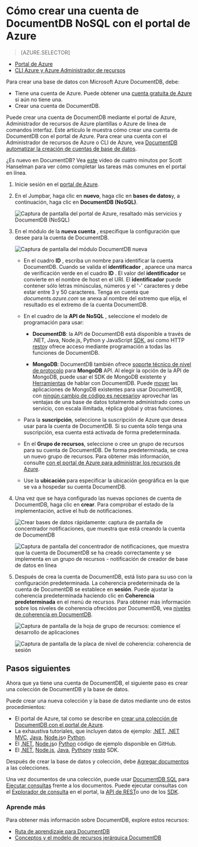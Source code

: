 <properties
    pageTitle="Cómo crear una cuenta de DocumentDB | Microsoft Azure"
    description="Crear una base de datos NoSQL con DocumentDB de Azure. Siga estas instrucciones para crear una cuenta de DocumentDB y comenzar a crear la base de datos de NoSQL impresionante de rápidas y escala global." 
    keywords="crear una base de datos"
    services="documentdb"
    documentationCenter=""
    authors="mimig1"
    manager="jhubbard"
    editor="monicar"/>

<tags
    ms.service="documentdb"
    ms.workload="data-services"
    ms.tgt_pltfrm="na"
    ms.devlang="na"
    ms.topic="get-started-article"
    ms.date="10/17/2016"
    ms.author="mimig"/>

# <a name="how-to-create-a-documentdb-nosql-account-using-the-azure-portal"></a>Cómo crear una cuenta de DocumentDB NoSQL con el portal de Azure

> [AZURE.SELECTOR]
- [Portal de Azure](documentdb-create-account.md)
- [CLI Azure y Azure Administrador de recursos](documentdb-automation-resource-manager-cli.md)

Para crear una base de datos con Microsoft Azure DocumentDB, debe:

- Tiene una cuenta de Azure. Puede obtener una [cuenta gratuita de Azure](https://azure.microsoft.com/free) si aún no tiene una. 
- Crear una cuenta de DocumentDB.  

Puede crear una cuenta de DocumentDB mediante el portal de Azure, Administrador de recursos de Azure plantillas o Azure de línea de comandos interfaz. Este artículo le muestra cómo crear una cuenta de DocumentDB con el portal de Azure. Para crear una cuenta con el Administrador de recursos de Azure o CLI de Azure, vea [DocumentDB automatizar la creación de cuentas de base de datos](documentdb-automation-resource-manager-cli.md).

¿Es nuevo en DocumentDB? Vea [este](https://azure.microsoft.com/documentation/videos/create-documentdb-on-azure/) vídeo de cuatro minutos por Scott Hanselman para ver cómo completar las tareas más comunes en el portal en línea.

1.  Inicie sesión en el [portal de Azure](https://portal.azure.com/).
2.  En el Jumpbar, haga clic en **nuevo**, haga clic en **bases de datos**y, a continuación, haga clic en **DocumentDB (NoSQL)**. 

    ![Captura de pantalla del portal de Azure, resaltado más servicios y DocumentDB (NoSQL)](./media/documentdb-create-account/create-nosql-db-databases-json-tutorial-1.png)  

3. En el módulo de la **nueva cuenta** , especifique la configuración que desee para la cuenta de DocumentDB.

    ![Captura de pantalla del módulo DocumentDB nueva](./media/documentdb-create-account/create-nosql-db-databases-json-tutorial-2.png)

    - En el cuadro **ID** , escriba un nombre para identificar la cuenta DocumentDB.  Cuando se valida el **identificador** , aparece una marca de verificación verde en el cuadro **ID** . El valor del **identificador** se convierte en el nombre de host en el URI. El **identificador** puede contener sólo letras minúsculas, números y el '-' caracteres y debe estar entre 3 y 50 caracteres. Tenga en cuenta que *documents.azure.com* se anexa al nombre del extremo que elija, el resultado es el extremo de la cuenta DocumentDB.

    - En el cuadro de la **API de NoSQL** , seleccione el modelo de programación para usar:
        - **DocumentDB**: la API de DocumentDB está disponible a través de .NET, Java, Node.js, Python y JavaScript [SDK](documentdb-sdk-dotnet.md), así como HTTP [resto](https://msdn.microsoft.com/library/azure/dn781481.aspx)y ofrece acceso mediante programación a todas las funciones de DocumentDB. 
       
        - **MongoDB**: DocumentDB también ofrece [soporte técnico de nivel de protocolo](documentdb-protocol-mongodb.md) para **MongoDB** API. Al elegir la opción de la API de MongoDB, puede usar el SDK de MongoDB existente y [Herramientas](documentdb-mongodb-mongochef.md) de hablar con DocumentDB. Puede [mover](documentdb-import-data.md) las aplicaciones de MongoDB existentes para usar DocumentDB, con [ningún cambio de código es necesario](documentdb-connect-mongodb-account.md)y aprovechar las ventajas de una base de datos totalmente administrado como un servicio, con escala ilimitada, réplica global y otras funciones.

    - Para la **suscripción**, seleccione la suscripción de Azure que desea usar para la cuenta de DocumentDB. Si su cuenta sólo tenga una suscripción, esa cuenta está activada de forma predeterminada.

    - En el **Grupo de recursos**, seleccione o cree un grupo de recursos para su cuenta de DocumentDB.  De forma predeterminada, se crea un nuevo grupo de recursos. Para obtener más información, consulte [con el portal de Azure para administrar los recursos de Azure](../articles/azure-portal/resource-group-portal.md).

    - Use la **ubicación** para especificar la ubicación geográfica en la que se va a hospedar su cuenta DocumentDB. 

4.  Una vez que se haya configurado las nuevas opciones de cuenta de DocumentDB, haga clic en **crear**. Para comprobar el estado de la implementación, active el hub de notificaciones.  

    ![Crear bases de datos rápidamente: captura de pantalla de concentrador notificaciones, que muestra que está creando la cuenta de DocumentDB](./media/documentdb-create-account/create-nosql-db-databases-json-tutorial-4.png)  

    ![Captura de pantalla del concentrador de notificaciones, que muestra que la cuenta de DocumentDB se ha creado correctamente y se implementa en un grupo de recursos - notificación de creador de base de datos en línea](./media/documentdb-create-account/create-nosql-db-databases-json-tutorial-5.png)

5.  Después de crea la cuenta de DocumentDB, está listo para su uso con la configuración predeterminada. La coherencia predeterminada de la cuenta de DocumentDB se establece en **sesión**.  Puede ajustar la coherencia predeterminada haciendo clic en **Coherencia predeterminada** en el menú de recursos. Para obtener más información sobre los niveles de coherencia ofrecidos por DocumentDB, vea [niveles de coherencia en DocumentDB](documentdb-consistency-levels.md).

    ![Captura de pantalla de la hoja de grupo de recursos: comience el desarrollo de aplicaciones](./media/documentdb-create-account/create-nosql-db-databases-json-tutorial-6.png)  

    ![Captura de pantalla de la placa de nivel de coherencia: coherencia de sesión](./media/documentdb-create-account/create-nosql-db-databases-json-tutorial-7.png)  

[How to: Create a DocumentDB account]: #Howto
[Next steps]: #NextSteps
[documentdb-manage]:../articles/documentdb/documentdb-manage.md


## <a name="next-steps"></a>Pasos siguientes

Ahora que ya tiene una cuenta de DocumentDB, el siguiente paso es crear una colección de DocumentDB y la base de datos. 

Puede crear una nueva colección y la base de datos mediante uno de estos procedimientos:

- El portal de Azure, tal como se describe en [crear una colección de DocumentDB con el portal de Azure](documentdb-create-collection.md).
- La exhaustiva tutoriales, que incluyen datos de ejemplo: [.NET](documentdb-get-started.md), [.NET MVC](documentdb-dotnet-application.md), [Java](documentdb-java-application.md), [Node.js](documentdb-nodejs-application.md)o [Python](documentdb-python-application.md).
- El [.NET](documentdb-dotnet-samples.md#database-examples), [Node.js](documentdb-nodejs-samples.md#database-examples)o [Python](documentdb-python-samples.md#database-examples) código de ejemplo disponible en GitHub.
- El [.NET](documentdb-sdk-dotnet.md), [Node.js](documentdb-sdk-node.md), [Java](documentdb-sdk-java.md), [Python](documentdb-sdk-python.md)y [resto](https://msdn.microsoft.com/library/azure/mt489072.aspx) SDK.

Después de crear la base de datos y colección, debe [Agregar documentos](documentdb-view-json-document-explorer.md) a las colecciones.

Una vez documentos de una colección, puede usar [DocumentDB SQL](documentdb-sql-query.md) para [Ejecutar consultas](documentdb-sql-query.md#executing-queries) frente a los documentos. Puede ejecutar consultas con el [Explorador de consulta](documentdb-query-collections-query-explorer.md) en el portal, la [API de REST](https://msdn.microsoft.com/library/azure/dn781481.aspx)o uno de los [SDK](documentdb-sdk-dotnet.md).

### <a name="learn-more"></a>Aprende más

Para obtener más información sobre DocumentDB, explore estos recursos:

-   [Ruta de aprendizaje para DocumentDB](https://azure.microsoft.com/documentation/learning-paths/documentdb/)
-   [Conceptos y el modelo de recursos jerárquica DocumentDB](documentdb-resources.md)
